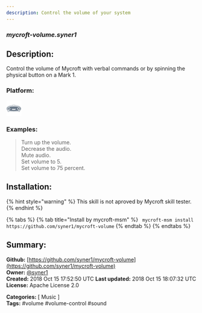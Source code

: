```yaml
---
description: Control the volume of your system
---
```


### _mycroft-volume.syner1_  
## Description:  
Control the volume of Mycroft with verbal commands or by spinning the physical
button on a Mark 1.  
  
  
### Platform:  
 ![Mark I](../.gitbook/assets/mark-1-icon.png)   
### Examples:  
> Turn up the volume.  
> Decrease the audio.  
> Mute audio.  
> Set volume to 5.  
> Set volume to 75 percent.  
  
## Installation:  
{% hint style="warning" %}
This skill is not aproved by Mycroft skill tester.
{% endhint %}
    
{% tabs %}
{% tab title="Install by mycroft-msm" %}
``` mycroft-msm install https://github.com/syner1/mycroft-volume```
{% endtab %}
  {% endtabs %}
    
## Summary:  
**Github:** [https://github.com/syner1/mycroft-volume](https://github.com/syner1/mycroft-volume)  
**Owner:** [@syner1](https://github.com/syner1)  
**Created:** 2018 Oct 15 17:52:50 UTC  **Last updated:** 2018 Oct 15 18:07:32 UTC  
**License:** Apache License 2.0  
  
**Categories:** [ Music ]   
**Tags:** \#volume \#volume-control \#sound   
